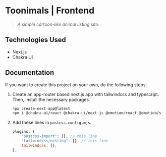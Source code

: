 # Toonimals | Frontend

> *A simple cartoon-like animal listing site.*

## Technologies Used

- Next.js
- Chakra UI

## Documentation

If you want to create this project on your own, do the following steps:

1. Create an app-router based next.js app with tailwindcss and typescript. Then, install the necessary packages.

    ```bash
    npx create-next-app@latest
    npm i @chakra-ui/react @chakra-ui/next-js @emotion/react @emotion/styled framer-motion axios @tanstack/react-query react-hook-form
    ```

2. Add these lines in `postcss.config.mjs`.

    ```js
    plugins: {
        "postcss-import": {}, // this line
        "tailwindcss/nesting": {}, // this line
        tailwindcss: {},
    },
    ```
